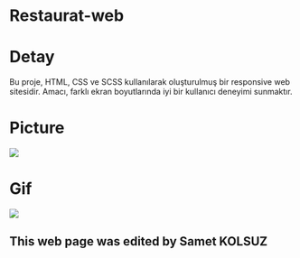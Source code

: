 # Restaurat-web


# Detay #

Bu proje, HTML, CSS ve SCSS kullanılarak oluşturulmuş bir responsive web sitesidir. Amacı, farklı ekran boyutlarında iyi bir kullanıcı deneyimi sunmaktır.

# Picture #
![](images/resim.png)

# Gif #

![](images/proje.gif)

## This web page was edited by Samet KOLSUZ ##